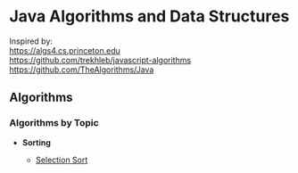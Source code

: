 # Java Algorithms and Data Structures

Inspired by:  
https://algs4.cs.princeton.edu  
https://github.com/trekhleb/javascript-algorithms
https://github.com/TheAlgorithms/Java

## Algorithms

### Algorithms by Topic

* **Sorting**

  * [Selection Sort](src/algorithms/sorting/SelectionSort.java)

